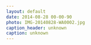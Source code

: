 ```yaml
---
layout: default
date: 2014-08-28 00-00-90
photo: IMG-20140828-WA0002.jpg
caption_header: unknown
caption: unknown
---
```

